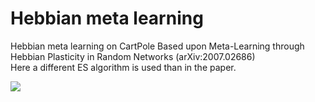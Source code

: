 # Hebbian meta learning
Hebbian meta learning on CartPole
Based upon Meta-Learning through Hebbian Plasticity in Random Networks (arXiv:2007.02686) <br/>
Here a different ES algorithm is used than in the paper. <br/>

![](runmodel.gif)
